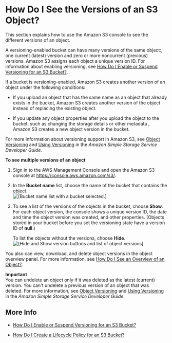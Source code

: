 # How Do I See the Versions of an S3 Object?<a name="view-object-versions"></a>

This section explains how to use the Amazon S3 console to see the different versions of an object\.

A versioning\-enabled bucket can have many versions of the same object:, one current \(latest\) version and zero or more noncurrent \(previous\) versions\. Amazon S3 assigns each object a unique version ID\. For information about enabling versioning, see [How Do I Enable or Suspend Versioning for an S3 Bucket?](enable-versioning.md)\. 

If a bucket is versioning\-enabled, Amazon S3 creates another version of an object under the following conditions: 

+ If you upload an object that has the same name as an object that already exists in the bucket, Amazon S3 creates another version of the object instead of replacing the existing object\. 

+ If you update any object properties after you upload the object to the bucket, such as changing the storage details or other metadata , Amazon S3 creates a new object version in the bucket\. 

For more information about versioning support in Amazon S3, see [Object Versioning](http://docs.aws.amazon.com/AmazonS3/latest/dev/ObjectVersioning.html) and [Using Versioning](http://docs.aws.amazon.com/AmazonS3/latest/dev/Versioning.html) in the *Amazon Simple Storage Service Developer Guide*\.

**To see multiple versions of an object**

1. Sign in to the AWS Management Console and open the Amazon S3 console at [https://console\.aws\.amazon\.com/s3/](https://console.aws.amazon.com/s3/)\.

1. In the **Bucket name** list, choose the name of the bucket that contains the object\.  
![\[Bucket name list with a bucket selected.\]](http://docs.aws.amazon.com/AmazonS3/latest/user-guide/images/choose-bucket-name.png)

1. To see a list of the versions of the objects in the bucket, choose **Show**\. For each object version, the console shows a unique version ID, the date and time the object version was created, and other properties\. \(Objects stored in your bucket before you set the versioning state have a version ID of **null**\.\)

    To list the objects without the versions, choose **Hide**\.  
![\[Hide and Show version buttons and list of object versions\]](http://docs.aws.amazon.com/AmazonS3/latest/user-guide/images/choose-show-versions-list.png)

You also can view, download, and delete object versions in the object overview panel\. For more information, see [How Do I See an Overview of an Object?](view-object-overview.md)\.

**Important**  
You can undelete an object only if it was deleted as the latest \(current\) version\. You can't undelete a previous version of an object that was deleted\. For more information, see [Object Versioning](http://docs.aws.amazon.com/AmazonS3/latest/dev/ObjectVersioning.html) and [Using Versioning](http://docs.aws.amazon.com/AmazonS3/latest/dev/Versioning.html) in the *Amazon Simple Storage Service Developer Guide*\.

## More Info<a name="view-object-versions-related-topics"></a>

+  [How Do I Enable or Suspend Versioning for an S3 Bucket?](enable-versioning.md)

+ [How Do I Create a Lifecycle Policy for an S3 Bucket?](create-lifecycle.md)